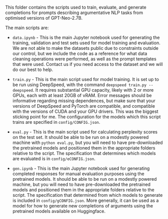 
This folder contains the scripts used to train, evaluate, and generate completions for prompts describing argumentative NLP tasks from optimised versions of GPT-Neo-2.7B.

The main scripts are:

- `data.ipynb` - This is the main Jupyter notebook used for generating the training, validation and test sets used for model training and evaluation. We are not able to make the datasets public due to constraints outside our control, but we include the code as a reference for what data cleaning operations were performed, as well as the prompt templates that were used. Contact us if you need access to the dataset and we will do our best to help.

- `train.py` - This is the main script used for model training. It is set up to be run using DeepSpeed, with the command `deepspeed train.py --deepspeed`. It requires substantial GPU capacity, likely with 2 or more GPUs, each with at least 20GB of vRAM. Error messages should be informative regarding missing dependences, but make sure that your versions of DeepSpeed and PyTorch are compatible, and compatible with the versions of CUDA and your GPU drivers. This was the biggest sticking point for me. The configuration for the models which this script trains are specified in `config/CONFIG.json`.

- `eval.py` - This is the main script used for calculating perplexity scores on the test set. It should be able to be run on a modestly powered machine with `python eval.py`, but you will need to have pre-downloaded the pretrained models and positioned them in the appropriate folders relative to the script. The specification that determines which models are evaluated is in `config/eCONFIG.json`.

- `gen.ipynb` - This is the main Jupyter notebook used for generating completed responses for manual evaluation purposes using the pretrained models. It should be able to be run on a modestly powered machine, but you will need to have pre-downloaded the pretrained models and positioned them in the appropriate folders relative to the script. The specification that determined from which models to generate is included in `config/gCONFIG.json`. More generally, it can be used as a model for how to generate new completions of arguments using the pretrained models available on Huggingface.